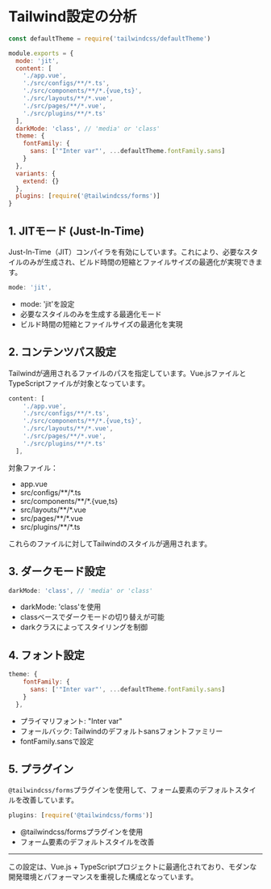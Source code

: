 # Tailwind設定の分析

```javascript
const defaultTheme = require('tailwindcss/defaultTheme')

module.exports = {
  mode: 'jit',
  content: [
    './app.vue',
    './src/configs/**/*.ts',
    './src/components/**/*.{vue,ts}',
    './src/layouts/**/*.vue',
    './src/pages/**/*.vue',
    './src/plugins/**/*.ts'
  ],
  darkMode: 'class', // 'media' or 'class'
  theme: {
    fontFamily: {
      sans: ['"Inter var"', ...defaultTheme.fontFamily.sans]
    }
  },
  variants: {
    extend: {}
  },
  plugins: [require('@tailwindcss/forms')]
}
```

## 1. JITモード (Just-In-Time)

Just-In-Time（JIT）コンパイラを有効にしています。これにより、必要なスタイルのみが生成され、ビルド時間の短縮とファイルサイズの最適化が実現できます。

```javascript
mode: 'jit',
```
- mode: 'jit'を設定
- 必要なスタイルのみを生成する最適化モード
- ビルド時間の短縮とファイルサイズの最適化を実現

## 2. コンテンツパス設定

Tailwindが適用されるファイルのパスを指定しています。Vue.jsファイルとTypeScriptファイルが対象となっています。

```javascript
content: [
    './app.vue',
    './src/configs/**/*.ts',
    './src/components/**/*.{vue,ts}',
    './src/layouts/**/*.vue',
    './src/pages/**/*.vue',
    './src/plugins/**/*.ts'
  ],
```
対象ファイル：
- app.vue
- src/configs/**/*.ts
- src/components/**/*.{vue,ts}
- src/layouts/**/*.vue
- src/pages/**/*.vue
- src/plugins/**/*.ts

これらのファイルに対してTailwindのスタイルが適用されます。

## 3. ダークモード設定
```javascript
darkMode: 'class', // 'media' or 'class'
```
- darkMode: 'class'を使用
- classベースでダークモードの切り替えが可能
- darkクラスによってスタイリングを制御

## 4. フォント設定
```javascript
theme: {
    fontFamily: {
      sans: ['"Inter var"', ...defaultTheme.fontFamily.sans]
    }
  },
```
- プライマリフォント: "Inter var"
- フォールバック: Tailwindのデフォルトsansフォントファミリー
- fontFamily.sansで設定

## 5. プラグイン

`@tailwindcss/forms`プラグインを使用して、フォーム要素のデフォルトスタイルを改善しています。

```javascript
plugins: [require('@tailwindcss/forms')]
```
- @tailwindcss/formsプラグインを使用
- フォーム要素のデフォルトスタイルを改善

---

この設定は、Vue.js + TypeScriptプロジェクトに最適化されており、モダンな開発環境とパフォーマンスを重視した構成となっています。
